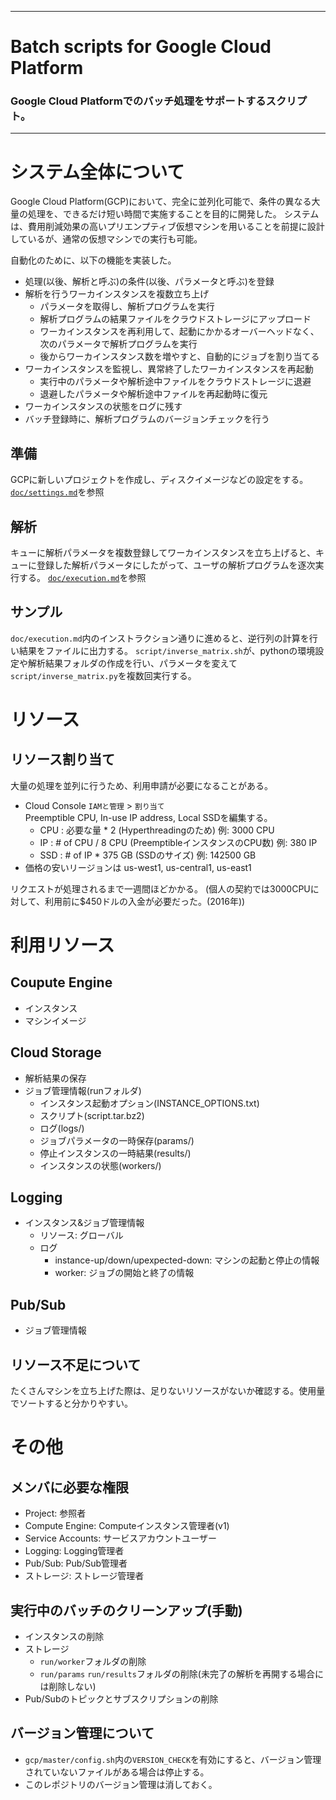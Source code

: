 ____
# Batch scripts for Google Cloud Platform
### Google Cloud Platformでのバッチ処理をサポートするスクリプト。
____

# システム全体について

Google Cloud Platform(GCP)において、完全に並列化可能で、条件の異なる大量の処理を、できるだけ短い時間で実施することを目的に開発した。
システムは、費用削減効果の高いプリエンプティブ仮想マシンを用いることを前提に設計しているが、通常の仮想マシンでの実行も可能。

自動化のために、以下の機能を実装した。
- 処理(以後、解析と呼ぶ)の条件(以後、パラメータと呼ぶ)を登録
- 解析を行うワーカインスタンスを複数立ち上げ
  - パラメータを取得し、解析プログラムを実行
  - 解析プログラムの結果ファイルをクラウドストレージにアップロード
  - ワーカインスタンスを再利用して、起動にかかるオーバーヘッドなく、次のパラメータで解析プログラムを実行
  - 後からワーカインスタンス数を増やすと、自動的にジョブを割り当てる
- ワーカインスタンスを監視し、異常終了したワーカインスタンスを再起動
  - 実行中のパラメータや解析途中ファイルをクラウドストレージに退避
  - 退避したパラメータや解析途中ファイルを再起動時に復元
- ワーカインスタンスの状態をログに残す
- バッチ登録時に、解析プログラムのバージョンチェックを行う

## 準備

GCPに新しいプロジェクトを作成し、ディスクイメージなどの設定をする。
[`doc/settings.md`](doc/settings.md)を参照

## 解析

キューに解析パラメータを複数登録してワーカインスタンスを立ち上げると、キューに登録した解析パラメータにしたがって、ユーザの解析プログラムを逐次実行する。
[`doc/execution.md`](doc/execution.md)を参照

## サンプル

`doc/execution.md`内のインストラクション通りに進めると、逆行列の計算を行い結果をファイルに出力する。
`script/inverse_matrix.sh`が、pythonの環境設定や解析結果フォルダの作成を行い、パラメータを変えて`script/inverse_matrix.py`を複数回実行する。

# リソース

## リソース割り当て

大量の処理を並列に行うため、利用申請が必要になることがある。

- Cloud Console `IAMと管理` > `割り当て`  
  Preemptible CPU, In-use IP address, Local SSDを編集する。
  - CPU : 必要な量 * 2 (Hyperthreadingのため) 例: 3000 CPU
  - IP  : # of CPU / 8 CPU (PreemptibleインスタンスのCPU数) 例: 380 IP
  - SSD : # of IP * 375 GB (SSDのサイズ) 例: 142500 GB
- 価格の安いリージョンは us-west1, us-central1, us-east1

リクエストが処理されるまで一週間ほどかかる。
(個人の契約では3000CPUに対して、利用前に$450ドルの入金が必要だった。(2016年))

# 利用リソース

## Coupute Engine
- インスタンス
- マシンイメージ

## Cloud Storage
- 解析結果の保存
- ジョブ管理情報(runフォルダ)
  - インスタンス起動オプション(INSTANCE_OPTIONS.txt)
  - スクリプト(script.tar.bz2)
  - ログ(logs/)
  - ジョブパラメータの一時保存(params/)
  - 停止インスタンスの一時結果(results/)
  - インスタンスの状態(workers/)

## Logging
- インスタンス&ジョブ管理情報
  - リソース: グローバル
  - ログ
    - instance-up/down/upexpected-down: マシンの起動と停止の情報
    - worker: ジョブの開始と終了の情報

## Pub/Sub
- ジョブ管理情報

## リソース不足について

たくさんマシンを立ち上げた際は、足りないリソースがないか確認する。使用量でソートすると分かりやすい。

# その他

## メンバに必要な権限

- Project: 参照者
- Compute Engine: Computeインスタンス管理者(v1)
- Service Accounts: サービスアカウントユーザー
- Logging: Logging管理者
- Pub/Sub: Pub/Sub管理者
- ストレージ: ストレージ管理者

## 実行中のバッチのクリーンアップ(手動)

- インスタンスの削除
- ストレージ
  - `run/worker`フォルダの削除
  - `run/params` `run/results`フォルダの削除(未完了の解析を再開する場合には削除しない)
- Pub/Subのトピックとサブスクリプションの削除

## バージョン管理について

- `gcp/master/config.sh`内の`VERSION_CHECK`を有効にすると、バージョン管理されていないファイルがある場合は停止する。
- このレポジトリのバージョン管理は消しておく。
